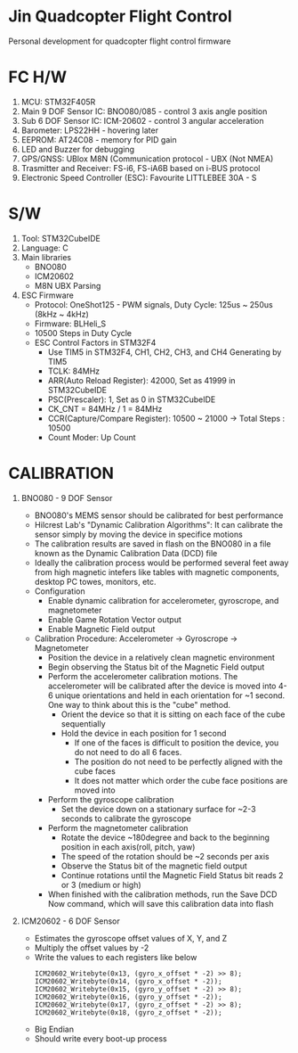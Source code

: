 # Jin Quadcopter Flight Control
Personal development for quadcopter flight control firmware

# FC H/W

1. MCU: STM32F405R
2. Main 9 DOF Sensor IC: BNO080/085 - control 3 axis angle position
3. Sub 6 DOF Sensor IC: ICM-20602 - control 3 angular acceleration
4. Barometer: LPS22HH - hovering later
5. EEPROM: AT24C08 - memory for PID gain
6. LED and Buzzer for debugging
7. GPS/GNSS: UBlox M8N (Communication protocol - UBX (Not NMEA)
8. Trasmitter and Receiver: FS-i6, FS-iA6B based on i-BUS protocol
9. Electronic Speed Controller (ESC): Favourite LITTLEBEE 30A - S

# S/W

1. Tool: STM32CubeIDE
2. Language: C
3. Main libraries
	- BNO080
	- ICM20602
	- M8N UBX Parsing
4. ESC Firmware
    - Protocol: OneShot125 - PWM signals, Duty Cycle: 125us ~ 250us (8kHz ~ 4kHz)
    - Firmware: BLHeli_S
    - 10500 Steps in Duty Cycle
    - ESC Control Factors in STM32F4
        - Use TIM5 in STM32F4, CH1, CH2, CH3, and CH4 Generating by TIM5
        - TCLK: 84MHz
        - ARR(Auto Reload Register): 42000, Set as 41999 in STM32CubeIDE
        - PSC(Prescaler): 1, Set as 0 in STM32CubeIDE
        - CK_CNT = 84MHz / 1 = 84MHz
        - CCR(Capture/Compare Register): 10500 ~ 21000 -> Total Steps : 10500
        - Count Moder: Up Count
    
# CALIBRATION

1. BNO080 - 9 DOF Sensor
    - BNO080's MEMS sensor should be calibrated for best performance
    - Hilcrest Lab's "Dynamic Calibration Algorithms": It can calibrate the sensor simply by moving the device in specifice motions
    - The calibration results are saved in flash on the BNO080 in a file known as the Dynamic Calibration Data (DCD) file
    - Ideally the calibration process would be performed several feet away from high magnetic intefers like tables with magnetic components,
    desktop PC towes, monitors, etc. 
    - Configuration
        - Enable dynamic calibration for accelerometer, gyroscrope, and magnetometer
        - Enable Game Rotation Vector output
        - Enable Magnetic Field output
    - Calibration Procedure: Accelerometer -> Gyroscrope -> Magnetometer
        - Position the device in a relatively clean magnetic environment
        - Begin observing the Status bit of the Magnetic Field output
        - Perform the accelerometer calibration motions. The accelerometer will be calibrated after the device is moved into
        4-6 unique orientations and held in each orientation for ~1 second. One way to think about this is the "cube" method.
            - Orient the device so that it is sitting on each face of the cube sequentially
            - Hold the device in each position for 1 second
                - If one of the faces is difficult to position the device, you do not need to do all 6 faces.
                - The position do not need to be perfectly aligned with the cube faces
                - It does not matter which order the cube face positions are moved into
        - Perform the gyroscope calibration
            - Set the device down on a stationary surface for ~2-3 seconds to calibrate the gyroscope
        - Perform the magnetometer calibration
            - Rotate the device ~180degree and back to the beginning position in each axis(roll, pitch, yaw)
            - The speed of the rotation should be ~2 seconds per axis
            - Observe the Status bit of the magnetic field output
            - Continue rotations until the Magnetic Field Status bit reads 2 or 3 (medium or high) 
        - When finished with the calibration methods, run the Save DCD Now command, which will save this calibration data
        into flash
                   
2. ICM20602 - 6 DOF Sensor
    - Estimates the gyroscope offset values of X, Y, and Z
    - Multiply the offset values by -2
    - Write the values to each registers like below
        ```
        ICM20602_Writebyte(0x13, (gyro_x_offset * -2) >> 8);
        ICM20602_Writebyte(0x14, (gyro_x_offset * -2));
        ICM20602_Writebyte(0x15, (gyro_y_offset * -2) >> 8);
        ICM20602_Writebyte(0x16, (gyro_y_offset * -2));
        ICM20602_Writebyte(0x17, (gyro_z_offset * -2) >> 8);
        ICM20602_Writebyte(0x18, (gyro_z_offset * -2));
      ```
    - Big Endian
    - Should write every boot-up process





